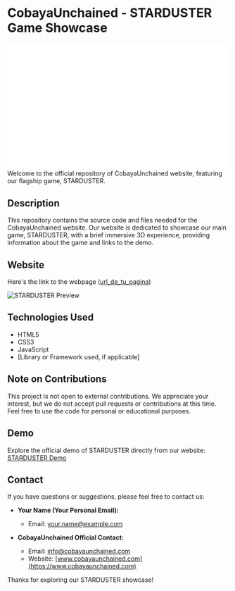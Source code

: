# CobayaUnchained - STARDUSTER Game Showcase
<div align="center">
    <img src="/static/images/Starduster_Logo_White.png" alt="CobayaUnchained Logo" href="https://www.cobayaunchained.com/">
</div>
Welcome to the official repository of CobayaUnchained website, featuring our flagship game, STARDUSTER.

## Description
This repository contains the source code and files needed for the CobayaUnchained website. Our website is dedicated to showcase our main game, STARDUSTER, with a brief immersive 3D experience, providing information about the game and links to the demo.

## Website
Here's the link to the webpage ([url_de_tu_pagina](https://www.cobayaunchained.com/))


![STARDUSTER Preview](game_gif_or_image_url)



## Technologies Used
- HTML5
- CSS3
- JavaScript
- [Library or Framework used, if applicable]

## Note on Contributions
This project is not open to external contributions. We appreciate your interest, but we do not accept pull requests or contributions at this time. Feel free to use the code for personal or educational purposes.

## Demo
Explore the official demo of STARDUSTER directly from our website: [STARDUSTER Demo](demo_url)

## Contact
If you have questions or suggestions, please feel free to contact us:

- **Your Name (Your Personal Email):**
  - Email: your.name@example.com

- **CobayaUnchained Official Contact:**
  - Email: info@cobayaunchained.com
  - Website: [www.cobayaunchained.com](https://www.cobayaunchained.com)

Thanks for exploring our STARDUSTER showcase!
